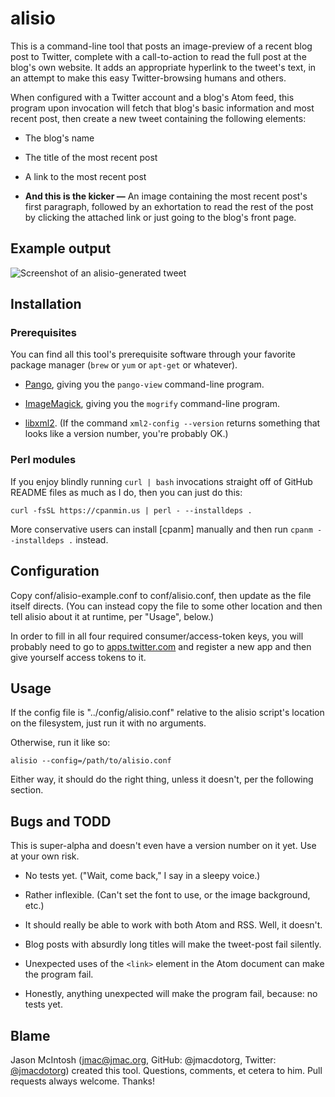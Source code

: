 # alisio

This is a command-line tool that posts an image-preview of a recent blog post to Twitter, complete with a call-to-action to read the full post at the blog's own website. It adds an appropriate hyperlink to the tweet's text, in an attempt to make this easy Twitter-browsing humans and others.

When configured with a Twitter account and a blog's Atom feed, this program upon invocation will fetch that blog's basic information and most recent post, then create a new tweet containing the following elements:

* The blog's name

* The title of the most recent post

* A link to the most recent post

* **And this is the kicker —** An image containing the most recent post's first paragraph, followed by an exhortation to read the rest of the post by clicking the attached link or just going to the blog's front page.

## Example output

![Screenshot of an alisio-generated tweet](http://fogknife.com/images/posts/alisio-example-screenshot.png)

## Installation

### Prerequisites

You can find all this tool's prerequisite software through your favorite package manager (`brew` or `yum` or `apt-get` or whatever).

* [Pango](http://www.pango.org), giving you the `pango-view` command-line program.

* [ImageMagick](http://www.imagemagick.org), giving you the `mogrify` command-line program.

* [libxml2](http://www.xmlsoft.org). (If the command `xml2-config --version` returns something that looks like a version number, you're probably OK.)

### Perl modules

If you enjoy blindly running `curl | bash` invocations straight off of GitHub README files as much as I do, then you can just do this:

    curl -fsSL https://cpanmin.us | perl - --installdeps .
    
More conservative users can install [cpanm] manually and then run `cpanm --installdeps .` instead.

## Configuration

Copy conf/alisio-example.conf to conf/alisio.conf, then update as the file itself directs. (You can instead copy the file to some other location and then tell alisio about it at runtime, per "Usage", below.)

In order to fill in all four required consumer/access-token keys, you will probably need to go to [apps.twitter.com](http://apps.twitter.com) and register a new app and then give yourself access tokens to it.

## Usage

If the config file is "../config/alisio.conf" relative to the alisio script's location on the filesystem, just run it with no arguments.

Otherwise, run it like so:

    alisio --config=/path/to/alisio.conf

Either way, it should do the right thing, unless it doesn't, per the following section.

## Bugs and TODD

This is super-alpha and doesn't even have a version number on it yet. Use at your own risk.

* No tests yet. ("Wait, come back," I say in a sleepy voice.)

* Rather inflexible. (Can't set the font to use, or the image background, etc.)

* It should really be able to work with both Atom and RSS. Well, it doesn't.

* Blog posts with absurdly long titles will make the tweet-post fail silently.

* Unexpected uses of the `<link>` element in the Atom document can make the program fail.

* Honestly, anything unexpected will make the program fail, because: no tests yet.

## Blame

Jason McIntosh ([jmac@jmac.org](mailto:jmac@jmac.org), GitHub: @jmacdotorg, Twitter: [@jmacdotorg](http://twitter.com/jmacdotorg)) created this tool. Questions, comments, et cetera to him. Pull requests always welcome. Thanks!
